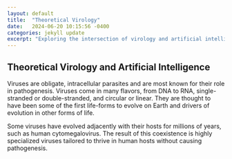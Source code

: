 ```yaml
---
layout: default
title:  "Theoretical Virology"
date:   2024-06-20 10:15:56 -0400
categories: jekyll update
excerpt: "Exploring the intersection of virology and artificial intelligence, this post delves into the evolutionary history of viruses and their role in driving evolution."
---
```


## Theoretical Virology and Artificial Intelligence

Viruses are obligate, intracellular parasites and are most known for their role in pathogenesis. Viruses come in many flavors, from DNA to RNA, single-stranded or double-stranded, and circular or linear. They are thought to have been some of the first life-forms to evolve on Earth and drivers of evolution in other forms of life. 

Some viruses have evolved adjacently with their hosts for millions of years, such as human cytomegalovirus. The result of this coexistence is highly specialized viruses tailored to thrive in human hosts without causing pathogenesis.
